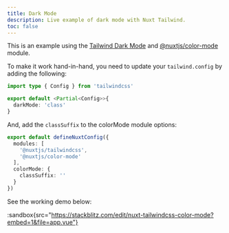 ```yaml
---
title: Dark Mode
description: Live example of dark mode with Nuxt Tailwind.
toc: false
---
```


This is an example using the [Tailwind Dark Mode](https://tailwindcss.com/docs/dark-mode) and [@nuxtjs/color-mode](https://github.com/nuxt-modules/color-mode) module.

To make it work hand-in-hand, you need to update your `tailwind.config` by adding the following: 

```ts [tailwind.config.ts]
import type { Config } from 'tailwindcss'

export default <Partial<Config>>{
  darkMode: 'class'
}
```

And, add the `classSuffix` to the colorMode module options:

```ts [nuxt.config.ts]
export default defineNuxtConfig({
  modules: [
    '@nuxtjs/tailwindcss',
    '@nuxtjs/color-mode'
  ],
  colorMode: {
    classSuffix: ''
  }
})
```

See the working demo below:

:sandbox{src="https://stackblitz.com/edit/nuxt-tailwindcss-color-mode?embed=1&file=app.vue"}
